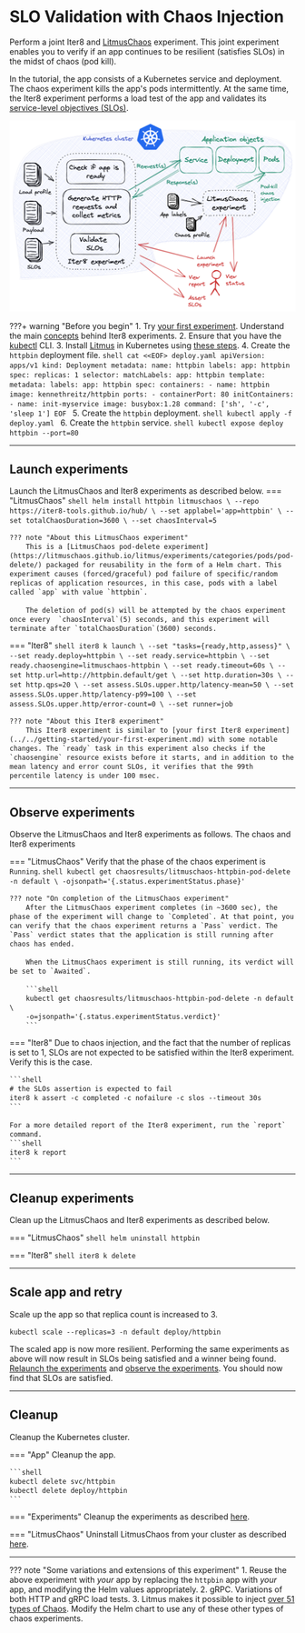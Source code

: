# SLO Validation with Chaos Injection

Perform a joint Iter8 and [LitmusChaos](https://litmuschaos.io/) experiment. This joint experiment enables you to verify if an app continues to be resilient (satisfies SLOs) in the midst of chaos (pod kill).

In the tutorial, the app consists of a Kubernetes service and deployment. The chaos experiment kills the app's pods intermittently. At the same time, the Iter8 experiment performs a load test of the app and validates its [service-level objectives (SLOs)](../../getting-started/concepts.md#service-level-objectives). 


![Chaos with SLO Validation](images/slo-validation-chaos.png)

???+ warning "Before you begin"
    1. Try [your first experiment](../../getting-started/your-first-experiment.md). Understand the main [concepts](../../getting-started/concepts.md) behind Iter8 experiments.
    2. Ensure that you have the [kubectl](https://kubernetes.io/docs/reference/kubectl/) CLI.
    3. Install [Litmus](https://litmuschaos.io/) in Kubernetes using [these steps](https://docs.litmuschaos.io/docs/getting-started/installation).
    4. Create the `httpbin` deployment file.
    ```shell
    cat <<EOF> deploy.yaml
    apiVersion: apps/v1
    kind: Deployment
    metadata:
      name: httpbin
      labels:
        app: httpbin
    spec:
      replicas: 1
      selector:
        matchLabels:
          app: httpbin
      template:
        metadata:
          labels:
            app: httpbin
        spec:
          containers:
          - name: httpbin
            image: kennethreitz/httpbin
            ports:
            - containerPort: 80
          initContainers:
          - name: init-myservice
            image: busybox:1.28
            command: ['sh', '-c', 'sleep 1']
    EOF
    ```
    5. Create the `httpbin` deployment.
    ```shell
    kubectl apply -f deploy.yaml
    ```
    6. Create the `httpbin` service.
    ```shell
    kubectl expose deploy httpbin --port=80
    ```

***

## Launch experiments
Launch the LitmusChaos and Iter8 experiments as described below.
=== "LitmusChaos"
    ```shell
    helm install httpbin litmuschaos \
    --repo https://iter8-tools.github.io/hub/ \
    --set applabel='app=httpbin' \
    --set totalChaosDuration=3600 \
    --set chaosInterval=5
    ```

    ??? note "About this LitmusChaos experiment"
        This is a [LitmusChaos pod-delete experiment](https://litmuschaos.github.io/litmus/experiments/categories/pods/pod-delete/) packaged for reusability in the form of a Helm chart. This experiment causes (forced/graceful) pod failure of specific/random replicas of application resources, in this case, pods with a label called `app` with value `httpbin`.

        The deletion of pod(s) will be attempted by the chaos experiment once every  `chaosInterval`(5) seconds, and this experiment will terminate after `totalChaosDuration`(3600) seconds.

=== "Iter8" 
    ```shell
    iter8 k launch \
    --set "tasks={ready,http,assess}" \
    --set ready.deploy=httpbin \
    --set ready.service=httpbin \
    --set ready.chaosengine=litmuschaos-httpbin \
    --set ready.timeout=60s \
    --set http.url=http://httpbin.default/get \
    --set http.duration=30s \
    --set http.qps=20 \
    --set assess.SLOs.upper.http/latency-mean=50 \
    --set assess.SLOs.upper.http/latency-p99=100 \
    --set assess.SLOs.upper.http/error-count=0 \
    --set runner=job
    ```

    ??? note "About this Iter8 experiment"
        This Iter8 experiment is similar to [your first Iter8 experiment](../../getting-started/your-first-experiment.md) with some notable changes. The `ready` task in this experiment also checks if the `chaosengine` resource exists before it starts, and in addition to the mean latency and error count SLOs, it verifies that the 99th percentile latency is under 100 msec.

*** 

## Observe experiments
Observe the LitmusChaos and Iter8 experiments as follows. The chaos and Iter8 experiments 

=== "LitmusChaos"
    Verify that the phase of the chaos experiment is `Running`.
    ```shell
    kubectl get chaosresults/litmuschaos-httpbin-pod-delete -n default \
    -ojsonpath='{.status.experimentStatus.phase}'
    ```

    ??? note "On completion of the LitmusChaos experiment"
        After the LitmusChaos experiment completes (in ~3600 sec), the phase of the experiment will change to `Completed`. At that point, you can verify that the chaos experiment returns a `Pass` verdict. The `Pass` verdict states that the application is still running after chaos has ended.

        When the LitmusChaos experiment is still running, its verdict will be set to `Awaited`.

        ```shell
        kubectl get chaosresults/litmuschaos-httpbin-pod-delete -n default \
        -o=jsonpath='{.status.experimentStatus.verdict}'
        ```

=== "Iter8"
    Due to chaos injection, and the fact that the number of replicas is set to 1, SLOs are not expected to be satisfied within the Iter8 experiment. Verify this is the case.

    ```shell
    # the SLOs assertion is expected to fail
    iter8 k assert -c completed -c nofailure -c slos --timeout 30s
    ```

    For a more detailed report of the Iter8 experiment, run the `report` command.
    ```shell
    iter8 k report
    ```

***

## Cleanup experiments

Clean up the LitmusChaos and Iter8 experiments as described below.

=== "LitmusChaos"
    ```shell
    helm uninstall httpbin
    ```

=== "Iter8"
    ```shell
    iter8 k delete
    ```

***

## Scale app and retry
Scale up the app so that replica count is increased to 3. 
```shell
kubectl scale --replicas=3 -n default deploy/httpbin
```

The scaled app is now more resilient. Performing the same experiments as above will now result in SLOs being satisfied and a winner being found. [Relaunch the experiments](#launch-experiments) and [observe the experiments](#observe-experiments). You should now find that SLOs are satisfied.

***

## Cleanup

Cleanup the Kubernetes cluster.

=== "App"
    Cleanup the app.

    ```shell
    kubectl delete svc/httpbin
    kubectl delete deploy/httpbin
    ```

=== "Experiments"
    Cleanup the experiments as described [here](#cleanup-experiments).

=== "LitmusChaos"
    Uninstall LitmusChaos from your cluster as described [here](https://docs.litmuschaos.io/docs/user-guides/uninstall-litmus/).

***

??? note "Some variations and extensions of this experiment"
    1. Reuse the above experiment with *your* app by replacing the `httpbin` app with *your* app, and modifying the Helm values appropriately.
    2. gRPC. Variations of both HTTP and gRPC load tests.
    3. Litmus makes it possible to inject [over 51 types of Chaos](https://hub.litmuschaos.io/). Modify the Helm chart to use any of these other types of chaos experiments.
